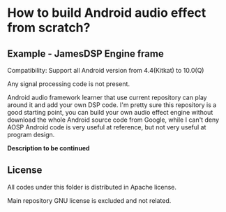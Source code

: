 # How to build Android audio effect from scratch?

## Example - JamesDSP Engine frame
Compatibility: Support all Android version from 4.4(Kitkat) to 10.0(Q)

Any signal processing code is not present.

Android audio framework learner that use current repository can play around it and add your own DSP code. I'm pretty sure this repository is a good starting point, you can build your own audio effect engine without download the whole Android source code from Google, while I can't deny AOSP Android code is very useful at reference, but not very useful at program design.

**Description to be continued**

## License
All codes under this folder is distributed in Apache license.

Main repository GNU license is excluded and not related.